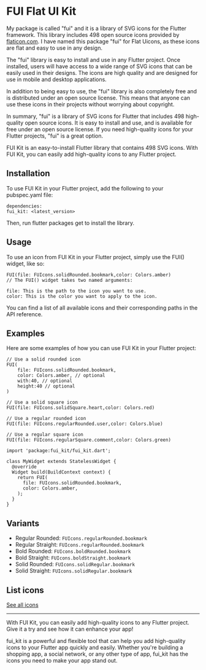 # FUI Flat UI Kit
My package is called "fui" and it is a library of SVG icons for the Flutter framework.
This library includes 498 open source icons provided by [flaticon.com](https://www.flaticon.com/uicons/interface-icons). 
I have named this package "fui" for Flat Uicons, as these icons are flat and easy to use in any design.

The "fui" library is easy to install and use in any Flutter project. 
Once installed, users will have access to a wide range of SVG icons that can be easily used in their designs.
The icons are high quality and are designed for use in mobile and desktop applications.

In addition to being easy to use, the "fui" library is also completely free and is distributed under an open source license.
This means that anyone can use these icons in their projects without worrying about copyright.

In summary, "fui" is a library of SVG icons for Flutter that includes 498 high-quality open source icons.
It is easy to install and use, and is available for free under an open source license.
If you need high-quality icons for your Flutter projects, "fui" is a great option.

FUI Kit is an easy-to-install Flutter library that contains 498 SVG icons. With FUI Kit, you can easily add high-quality icons to any Flutter project.

## Installation

To use FUI Kit in your Flutter project, add the following to your pubspec.yaml file:
```
dependencies:
fui_kit: <latest_version>
```

Then, run flutter packages get to install the library.

## Usage

To use an icon from FUI Kit in your Flutter project, simply use the FUI() widget, like so:

```
FUI(file: FUIcons.solidRounded.bookmark,color: Colors.amber)
// The FUI() widget takes two named arguments:

file: This is the path to the icon you want to use.
color: This is the color you want to apply to the icon.
```
You can find a list of all available icons and their corresponding paths in the API reference.

## Examples

Here are some examples of how you can use FUI Kit in your Flutter project:

```
// Use a solid rounded icon
FUI(
	file: FUIcons.solidRounded.bookmark,
	color: Colors.amber, // optional
	with:40, // optional
	height:40 // optional
)
```

```
// Use a solid square icon
FUI(file: FUIcons.solidSquare.heart,color: Colors.red)

// Use a regular rounded icon
FUI(file: FUIcons.regularRounded.user,color: Colors.blue)

// Use a regular square icon
FUI(file: FUIcons.regularSquare.comment,color: Colors.green)
```
````
import 'package:fui_kit/fui_kit.dart';

class MyWidget extends StatelessWidget {
  @override
  Widget build(BuildContext context) {
    return FUI(
      file: FUIcons.solidRounded.bookmark,
      color: Colors.amber,
    );
  }
}

````
## Variants

-  	Regular Rounded: `FUIcons.regularRounded.bookmark`
-   Regular Straight: `FUIcons.regularRounded.bookmark`
-   Bold Rounded: `FUIcons.boldRounded.bookmark`
-   Bold Straight: `FUIcons.boldStraight.bookmark` 
-   Solid Rounded: `FUIcons.solidRegular.bookmark` 
-   Solid Straight: `FUIcons.solidRegular.bookmark` 

## List icons
[See all icons](https://wp.me/pd2qu8-hH)

___

With FUI Kit, you can easily add high-quality icons to any Flutter project. Give it a try and see how it can enhance your app!

fui_kit is a powerful and flexible tool that can help you add high-quality icons to your Flutter app quickly and easily. Whether you're building a shopping app, a social network, or any other type of app, fui_kit has the icons you need to make your app stand out.